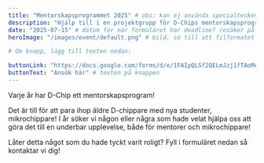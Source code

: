 ```yaml
---
title: "Mentorskapsprogrammet 2025" # obs: kan ej använda specialtecken här!
description: "Hjälp till i en projektgrupp för D-Chips mentorskapsprogram" # osäker på vart denna syns
date: "2025-07-15" # datum för när formuläret har deadline? (osäker på vad det annars ska kunna vara här, ev. när eventet är)
heroImage: "/images/event/default.png" # bild, se till att filformatet blir rätt!

# Om knapp, lägg till texten nedan:

buttonLink: "https://docs.google.com/forms/d/e/1FAIpQLSf2QELmJzj1fTAoMem79IUOiB9HR9EKpWJD9KfHnUxAB3SPHw/viewform?usp=dialog" # länk
buttonText: "Ansök här" # texten på knappen
---
```


Varje år har D-Chip ett mentorskapsprogram!

Det är till för att para ihop äldre D-chippare med nya studenter, mikrochippare! I år söker vi någon eller några som hade velat hjälpa oss att göra det till en underbar upplevelse, både för mentorer och mikrochippare!

Låter detta något som du hade tyckt varit roligt? Fyll i formuläret nedan så kontaktar vi dig!
